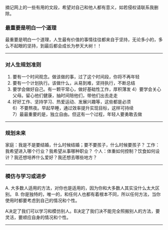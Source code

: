 摘记网上的一些有用的文段，希望对自己和他人都有意义，如若侵权请联系我删除。


### 最重要是明白一个道理
最重要是明白一个道理，人生最有价值的事情往往都来自于坚持，无论多小的，多么不起眼的坚持，到最后都会成长为参天大树！！

---

### 对人生规划准则
1) 要有一个时间观念。做该做的事，过了这个时间段，你将不再年轻  
2) 要有一个计划执行。该做什么，从易到难，坚持执行，不断总结
3) 要学会做好自己。有一颗平常心，做好基础性工作，厚积薄发 
4）要学会关心父母。留心他们健康，抽时间陪他们，带他们出去走走
5) 好好工作、坚持学习、热爱运动、发展兴趣等，这些都是必须  
6）不要熬夜。早起早睡，通过效率提升实现目标，这样可持续  
7）最最重要的是，独立自由。但这有一个过程，年轻人要勇敢去做

---
### 规划未来
家庭：我是不是要结婚，什么时候结婚；要不要孩子，什么时候要孩子？ 
工作：我希望进入哪个行业？我希望从事哪种职业？ 
个人：体重如何控制？饮食如何设计？我还想培养什么爱好？我还想去哪些地方？

---

### 模仿与学习或进步

A. 大多数人适用的方法，对你也是适用的，因为你和大多数人其实没什么太大区别。
B. 你是独特的，唯一的，和任何人也都有着根本不同，所以任何方法，当你使用时都要考虑到自己的情况和个性。

A决定了我们可以学习和模仿别人。B决定了我们决不能完全照搬别人的方法，要灵活，要顺应自身的情况和个性。

---
